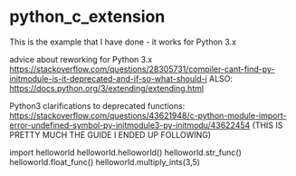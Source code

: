 # python_c_extension


This is the example that I have done - it works for Python 3.x

advice about reworking for Python 3.x
https://stackoverflow.com/questions/28305731/compiler-cant-find-py-initmodule-is-it-deprecated-and-if-so-what-should-i
ALSO:
https://docs.python.org/3/extending/extending.html

Python3 clarifications to deprecated functions:
https://stackoverflow.com/questions/43621948/c-python-module-import-error-undefined-symbol-py-initmodule3-py-initmodu/43622454
(THIS IS PRETTY MUCH THE GUIDE I ENDED UP FOLLOWING)


import helloworld
helloworld.helloworld()
helloworld.str_func()
helloworld.float_func()
helloworld.multiply_ints(3,5)

